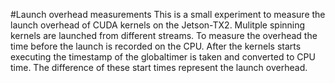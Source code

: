 #Launch overhead measurements
This is a small experiment to measure the launch overhead of CUDA kernels on
the Jetson-TX2. Mulitple spinning kernels are launched from different streams.
To measure the overhead the time before the launch is recorded on the CPU.
After the kernels starts executing the timestamp of the globaltimer is taken
and converted to CPU time. The difference of these start times represent the
launch overhead.
